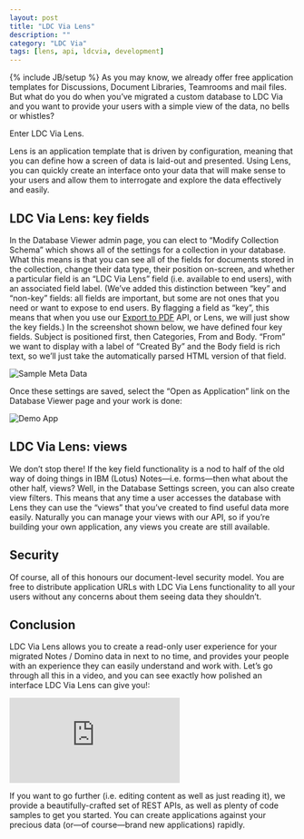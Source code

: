 ```yaml
---
layout: post
title: "LDC Via Lens"
description: ""
category: "LDC Via"
tags: [lens, api, ldcvia, development]
---
```

{% include JB/setup %}
As you may know, we already offer free application templates for Discussions, Document Libraries, Teamrooms and mail files. But what do you do when you’ve migrated a custom database to LDC Via and you want to provide your users with a simple view of the data, no bells or whistles?

Enter LDC Via Lens.

Lens is an application template that is driven by configuration, meaning that you can define how a screen of data is laid-out and presented. Using Lens, you can quickly create an interface onto your data that will make sense to your users and allow them to interrogate and explore the data effectively and easily.

## LDC Via Lens: key fields
In the Database Viewer admin page, you can elect to “Modify Collection Schema” which shows all of the settings for a collection in your database. What this means is that you can see all of the fields for documents stored in the collection, change their data type, their position on-screen, and whether a particular field is an “LDC Via Lens” field (i.e. available to end users), with an associated field label.
(We’ve added this distinction between “key” and “non-key” fields: all fields are important, but some are not ones that you need or want to expose to end users. By flagging a field as “key”, this means that when you use our [Export to PDF](http://api.ldcvia.com/#export-to-pdf) API, or Lens, we will just show the key fields.)
In the screenshot shown below, we have defined four key fields. Subject is positioned first, then Categories, From and Body. “From” we want to display with a label of “Created By” and the Body field is rich text, so we’ll just take the automatically parsed HTML version of that field.

![Sample Meta Data](http://ldcvia.s3.amazonaws.com/SampleMetaData.png)

Once these settings are saved, select the “Open as Application” link on the Database Viewer page and your work is done:

![Demo App](http://ldcvia.s3.amazonaws.com/DemoApp.png)

## LDC Via Lens: views
We don’t stop there! If the key field functionality is a nod to half of the old way of doing things in IBM (Lotus) Notes—i.e. forms—then what about the other half, views?
Well, in the Database Settings screen, you can also create view filters. This means that any time a user accesses the database with Lens they can use the “views” that you’ve created to find useful data more easily.
Naturally you can manage your views with our API, so if you’re building your own application, any views you create are still available.

## Security
Of course, all of this honours our document-level security model. You are free to distribute application URLs with LDC Via Lens functionality to all your users without any concerns about them seeing data they shouldn’t.

## Conclusion
LDC Via Lens allows you to create a read-only user experience for your migrated Notes / Domino data in next to no time, and provides your people with  an experience they can easily understand and work with. Let’s go through all this in a video, and you can see exactly how polished an interface LDC Via Lens can give you!:

<iframe src="https://player.vimeo.com/video/129667073" class="video560" frameborder="0" webkitallowfullscreen mozallowfullscreen allowfullscreen></iframe>

If you want to go further (i.e. editing content as well as just reading it), we provide a beautifully-crafted set of REST APIs, as well as plenty of code samples to get you started. You can create applications against your precious data (or—of course—brand new applications) rapidly.
